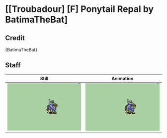 # [\[Troubadour\] \[F\] Ponytail Repal by BatimaTheBat]

## Credit

{BatimaTheBat}
	
## Staff

| Still | Animation |
| :---: | :-------: |
| ![Staff still](./Staff_000.png) | ![Staff animation](./Staff.gif) |
